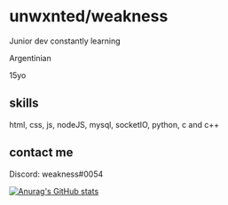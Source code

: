 # unwxnted/weakness
Junior dev constantly learning

Argentinian

15yo

## skills
html, css, js, nodeJS, mysql, socketIO, python, c and c++

## contact me

Discord: weakness#0054

[![Anurag's GitHub stats](https://github-readme-stats.vercel.app/api?username=unwxnted)](https://github.com/anuraghazra/github-readme-stats)
